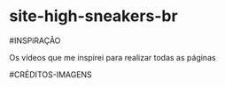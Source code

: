 # site-high-sneakers-br


#INSPiRAÇÃO

Os vídeos que me inspirei para realizar todas as páginas


#CRÉDITOS-IMAGENS


